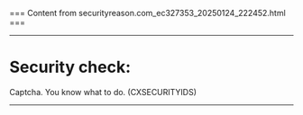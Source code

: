 === Content from securityreason.com_ec327353_20250124_222452.html ===


---

# Security check:

Captcha. You know what to do. (CXSECURITYIDS)

---


